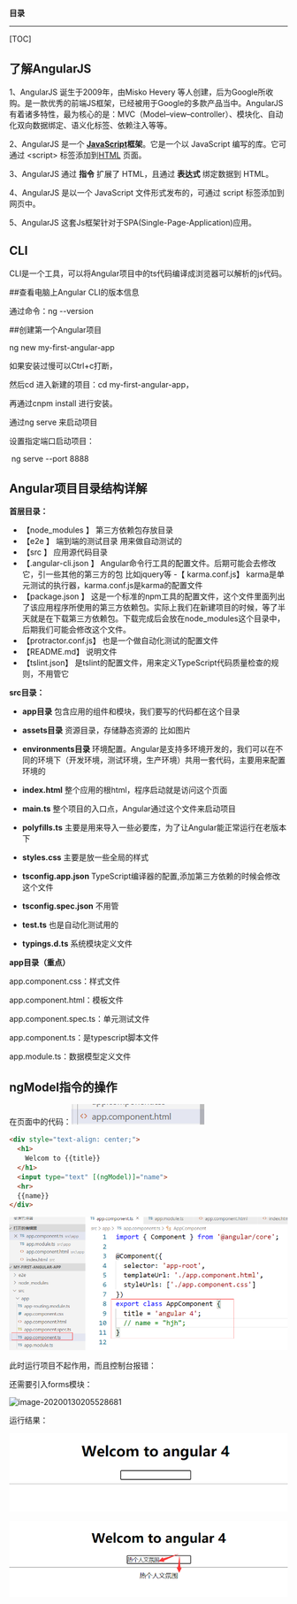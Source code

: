 **目录**

***

[TOC]

## 了解AngularJS

1、AngularJS 诞生于2009年，由Misko Hevery 等人创建，后为Google所收购。是一款优秀的前端JS框架，已经被用于Google的多款产品当中。AngularJS有着诸多特性，最为核心的是：MVC（Model–view–controller）、模块化、自动化双向数据绑定、语义化标签、依赖注入等等。

2、AngularJS 是一个 [**JavaScript**](https://baike.baidu.com/item/JavaScript)**框架**。它是一个以 JavaScript 编写的库。它可通过 \<script\> 标签添加到[HTML](https://baike.baidu.com/item/HTML) 页面。

3、AngularJS 通过 **指令** 扩展了 HTML，且通过 **表达式** 绑定数据到 HTML。

4、AngularJS 是以一个 JavaScript 文件形式发布的，可通过 script 标签添加到网页中。

5、AngularJS 这套Js框架针对于SPA(Single-Page-Application)应用。



## CLI

CLI是一个工具，可以将Angular项目中的ts代码编译成浏览器可以解析的js代码。

##查看电脑上Angular CLI的版本信息

通过命令：ng --version

##创建第一个Angular项目

ng new my-first-angular-app

如果安装过慢可以Ctrl+c打断，

然后cd 进入新建的项目：cd my-first-angular-app，

再通过cnpm install 进行安装。



通过ng serve  来启动项目

设置指定端口启动项目：

​		ng serve --port 8888



## Angular项目目录结构详解

**首层目录：**

- 【node_modules  】      第三方依赖包存放目录
- 【e2e   】              端到端的测试目录  用来做自动测试的
- 【src  】               应用源代码目录
- 【.angular-cli.json  】 Angular命令行工具的配置文件。后期可能会去修改它，引一些其他的第三方的包  比如jquery等
   -【 karma.conf.js】       karma是单元测试的执行器，karma.conf.js是karma的配置文件
- 【package.json  】      这是一个标准的npm工具的配置文件，这个文件里面列出了该应用程序所使用的第三方依赖包。实际上我们在新建项目的时候，等了半天就是在下载第三方依赖包。下载完成后会放在node_modules这个目录中，后期我们可能会修改这个文件。
- 【protractor.conf.js】  也是一个做自动化测试的配置文件
- 【README.md】           说明文件
- 【tslint.json】         是tslint的配置文件，用来定义TypeScript代码质量检查的规则，不用管它



**src目录：**

- **app目录**             包含应用的组件和模块，我们要写的代码都在这个目录

- **assets目录**            资源目录，存储静态资源的  比如图片

- **environments目录**      环境配置。Angular是支持多环境开发的，我们可以在不同的环境下（开发环境，测试环境，生产环境）共用一套代码，主要用来配置环境的

- **index.html**          整个应用的根html，程序启动就是访问这个页面

- **main.ts**             整个项目的入口点，Angular通过这个文件来启动项目

- **polyfills.ts**        主要是用来导入一些必要库，为了让Angular能正常运行在老版本下

- **styles.css**          主要是放一些全局的样式

- **tsconfig.app.json**   TypeScript编译器的配置,添加第三方依赖的时候会修改这个文件

- **tsconfig.spec.json**  不用管

- **test.ts**             也是自动化测试用的

- **typings.d.ts**        系统模块定义文件

  

**app目录（重点）**

app.component.css：样式文件

app.component.html：模板文件

app.component.spec.ts：单元测试文件

app.component.ts：是typescript脚本文件

app.module.ts：数据模型定义文件



## ngModel指令的操作

在页面中的代码：![Alex text](img\image-20200130205259725.png)

```html
<div style="text-align: center;">
  <h1>
    Welcom to {{title}}
  </h1>
  <input type="text" [(ngModel)]="name">
  <hr>
  {{name}}
</div>
```



![image-20200130205348921](img\image-20200130205348921.png)

此时运行项目不起作用，而且控制台报错：

还需要引入forms模块：

![image-20200130205528681](D:\git\total\project\mynote\kinds\angular\img\image-20200130205528681.png)

运行结果：

![image-20200130205625951](img\image-20200130205625951.png)

![image-20200130205657729](img\image-20200130205657729.png)